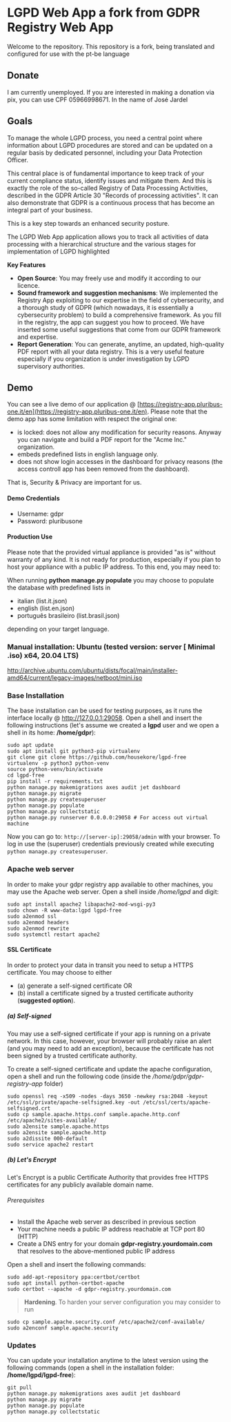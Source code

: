 # LGPD Web App a fork from GDPR Registry Web App


Welcome to the repository. This repository is a fork, being translated and configured for use with the pt-be language

## Donate
I am currently unemployed. If you are interested in making a donation via pix, you can use CPF 05966998671. In the name of José Jardel


## Goals
To manage the whole LGPD process, you need a central point where information about LGPD procedures are stored and can be updated on a regular basis by dedicated personnel, including your Data Protection Officer. 

This central place is of fundamental importance to keep track of your current compliance status, identify issues and mitigate them. And this is exactly the role of the so-called Registry of Data Processing Activities, described in the GDPR Article 30 "Records of processing activities". It can also demonstrate that GDPR is a continuous process that has become an integral part of your business. 

This is a key step towards an enhanced security posture.

The LGPD Web App application allows you to track all activities of data processing with a hierarchical structure and the various stages for implementation of LGPD highlighted 

**Key Features**
* **Open Source**: You may freely use and modify it according to our licence.
* **Sound framework and suggestion mechanisms**: We implemented the Registry App exploiting to our expertise in the field of cybersecurity, and a thorough study of GDPR (which nowadays, it is essentially a cybersecurity problem) to build a comprehensive framework. As you fill in the registry, the app can suggest you how to proceed. We have inserted some useful suggestions that come from our GDPR framework and expertise.
* **Report Generation**: You can generate, anytime, an updated, high-quality PDF report with all your data registry. This is a very useful feature especially if you organization is under investigation by LGPD supervisory authorities.

## Demo
You can see a live demo of our application @ [https://registry-app.pluribus-one.it/en](https://registry-app.pluribus-one.it/en). Please note that the demo app has some limitation with respect the original one:

* is locked: does not allow any modification for security reasons. Anyway you can navigate and build a PDF report for the "Acme Inc." organization.
* embeds predefined lists in english language only.
* does not show login accesses in the dashboard for privacy reasons (the access controll app has been removed from the dashboard).

That is, Security & Privacy are important for us.

#### Demo Credentials
* Username: gdpr
* Password: pluribusone


#### Production Use
Please note that the provided virtual appliance is provided "as is" without warranty of any kind. It is not ready for production, especially if you plan to host your appliance with a public IP address. 
To this end, you may need to:

    
When running **python manage.py populate** you may choose to populate the database with predefined lists in

* italian (list.it.json)
* english (list.en.json)
* português brasileiro (list.brasil.json)

depending on your target language.

### Manual installation: Ubuntu (tested version: server [ Minimal .iso) x64, 20.04 LTS)
http://archive.ubuntu.com/ubuntu/dists/focal/main/installer-amd64/current/legacy-images/netboot/mini.iso

### Base Installation
The base installation can be used for testing purposes, as it runs the interface
locally @ http://127.0.0.1:29058. Open a shell and insert the following instructions (let's assume we created a **lgpd** user and we open a shell in its home: **/home/gdpr**):

    sudo apt update
    sudo apt install git python3-pip virtualenv
    git clone git clone https://github.com/housekore/lgpd-free
    virtualenv -p python3 python-venv
    source python-venv/bin/activate
    cd lgpd-free
    pip install -r requirements.txt
    python manage.py makemigrations axes audit jet dashboard
    python manage.py migrate
    python manage.py createsuperuser
    python manage.py populate
    python manage.py collectstatic
    python manage.py runserver 0.0.0.0:29058 # For access out virtual machine

Now you can go to: `http://[server-ip]:29058/admin` with your browser. To log in use the (superuser) credentials previously created while executing `python manage.py createsuperuser`.

### Apache web server
In order to make your gdpr registry app available to other machines, you may use the Apache web server. Open a shell inside */home/lgpd* and digit:

    sudo apt install apache2 libapache2-mod-wsgi-py3
    sudo chown -R www-data:lgpd lgpd-free
    sudo a2enmod ssl
    sudo a2enmod headers
    sudo a2enmod rewrite
    sudo systemctl restart apache2

#### SSL Certificate
In order to protect your data in transit you need to setup a HTTPS certificate. You may choose to either 
* (a) generate a self-signed certificate OR 
* (b) install a certificate signed by a trusted certificate authority (**suggested option**).

##### (a) Self-signed
You may use a self-signed certificate if your app is running on a private network. In this case, however, your browser will probably raise an alert (and you may need to add an exception), because the certificate has not been signed by a trusted certificate authority. 

To create a self-signed certificate and update the apache configuration, open a shell and run the following code (inside the */home/gdpr/gdpr-registry-app* folder)
    
    sudo openssl req -x509 -nodes -days 3650 -newkey rsa:2048 -keyout /etc/ssl/private/apache-selfsigned.key -out /etc/ssl/certs/apache-selfsigned.crt
    sudo cp sample.apache.https.conf sample.apache.http.conf /etc/apache2/sites-available/
    sudo a2ensite sample.apache.https
    sudo a2ensite sample.apache.http
    sudo a2dissite 000-default
    sudo service apache2 restart

##### (b) Let's Encrypt
Let's Encrypt is a public Certificate Authority that provides free HTTPS certificates for any publicly available domain name.

###### Prerequisites
* Install the Apache web server as described in previous section
* Your machine needs a public IP address reachable at TCP port 80 (HTTP)
* Create a DNS entry for your domain **gdpr-registry.yourdomain.com** that resolves to the above-mentioned public IP address

Open a shell and insert the following commands:

    sudo add-apt-repository ppa:certbot/certbot
    sudo apt install python-certbot-apache
    sudo certbot --apache -d gdpr-registry.yourdomain.com

> **Hardening**. To harden your server configuration you may consider to run

    sudo cp sample.apache.security.conf /etc/apache2/conf-available/
    sudo a2enconf sample.apache.security

### Updates
You can update your installation anytime to the latest version using the following commands (open a shell in the installation folder: **/home/lgpd/lgpd-free**):

    git pull
    python manage.py makemigrations axes audit jet dashboard
    python manage.py migrate
    python manage.py populate
    python manage.py collectstatic

